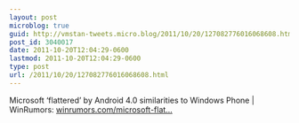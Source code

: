 ```yaml
---
layout: post
microblog: true
guid: http://vmstan-tweets.micro.blog/2011/10/20/127082776016068608.html
post_id: 3040017
date: 2011-10-20T12:04:29-0600
lastmod: 2011-10-20T12:04:29-0600
type: post
url: /2011/10/20/127082776016068608.html
---
```

Microsoft ‘flattered’ by Android 4.0 similarities to Windows Phone | WinRumors: <a href="http://www.winrumors.com/microsoft-flattered-by-android-4-0-similarities-to-windows-phone/">winrumors.com/microsoft-flat…</a>
